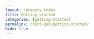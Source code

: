 ```yaml
---
layout: category-index
title: Getting started
categories: [getting-started]
permalink: /next-gen/getting-started/
hide: true
---
```


